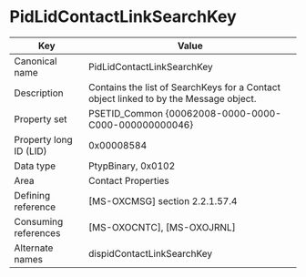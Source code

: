 # PidLidContactLinkSearchKey

| Key | Value |
|---|---|
| Canonical name | PidLidContactLinkSearchKey |
| Description | Contains the list of SearchKeys for a Contact object linked to by the Message object. |
| Property set | PSETID_Common {00062008-0000-0000-C000-000000000046} |
| Property long ID (LID) | 0x00008584 |
| Data type | PtypBinary, 0x0102 |
| Area | Contact Properties |
| Defining reference | [MS-OXCMSG] section 2.2.1.57.4 |
| Consuming references | [MS-OXOCNTC], [MS-OXOJRNL] |
| Alternate names | dispidContactLinkSearchKey |

